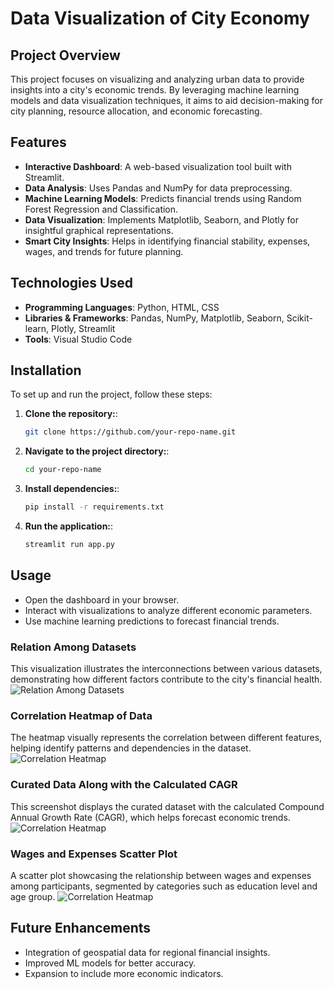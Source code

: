 # Data Visualization of City Economy

## Project Overview
This project focuses on visualizing and analyzing urban data to provide insights into a city's economic trends. By leveraging machine learning models and data visualization techniques, it aims to aid decision-making for city planning, resource allocation, and economic forecasting.

## Features
- **Interactive Dashboard**: A web-based visualization tool built with Streamlit.
- **Data Analysis**: Uses Pandas and NumPy for data preprocessing.
- **Machine Learning Models**: Predicts financial trends using Random Forest Regression and Classification.
- **Data Visualization**: Implements Matplotlib, Seaborn, and Plotly for insightful graphical representations.
- **Smart City Insights**: Helps in identifying financial stability, expenses, wages, and trends for future planning.

## Technologies Used
- **Programming Languages**: Python, HTML, CSS
- **Libraries & Frameworks**: Pandas, NumPy, Matplotlib, Seaborn, Scikit-learn, Plotly, Streamlit
- **Tools**: Visual Studio Code

## Installation
To set up and run the project, follow these steps:

1. **Clone the repository:**:
   ```bash
   git clone https://github.com/your-repo-name.git
2. **Navigate to the project directory:**:
   ```bash
   cd your-repo-name
3. **Install dependencies:**:
   ```bash
   pip install -r requirements.txt
3. **Run the application:**:
   ```bash
   streamlit run app.py

## Usage
- Open the dashboard in your browser.
- Interact with visualizations to analyze different economic parameters.
- Use machine learning predictions to forecast financial trends.

### Relation Among Datasets
This visualization illustrates the interconnections between various datasets, demonstrating how different factors contribute to the city's financial health.
![Relation Among Datasets](screenshots/Relations.PNG)
### Correlation Heatmap of Data
The heatmap visually represents the correlation between different features, helping identify patterns and dependencies in the dataset.
![Correlation Heatmap](screenshots/Heatmap_of_the_data.PNG)
### Curated Data Along with the Calculated CAGR
This screenshot displays the curated dataset with the calculated Compound Annual Growth Rate (CAGR), which helps forecast economic trends. 
![Correlation Heatmap](screenshots/Financial_Journal_Participants.PNG)
### Wages and Expenses Scatter Plot
A scatter plot showcasing the relationship between wages and expenses among participants, segmented by categories such as education level and age group.
![Correlation Heatmap](screenshots/Wage_vs._Expenses.png)
## Future Enhancements
- Integration of geospatial data for regional financial insights.
- Improved ML models for better accuracy.
- Expansion to include more economic indicators.
  
